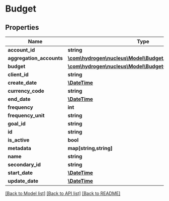 # Budget

## Properties
Name | Type | Description | Notes
------------ | ------------- | ------------- | -------------
**account_id** | **string** | accountId | [optional] 
**aggregation_accounts** | [**\com\hydrogen\nucleus\Model\BudgetAggregationAccount[]**](BudgetAggregationAccount.md) |  | [optional] 
**budget** | [**\com\hydrogen\nucleus\Model\BudgetObject[]**](BudgetObject.md) |  | [optional] 
**client_id** | **string** | clientId | 
**create_date** | [**\DateTime**](\DateTime.md) |  | [optional] 
**currency_code** | **string** | currencyCode | 
**end_date** | [**\DateTime**](\DateTime.md) | endDate | [optional] 
**frequency** | **int** | frequency | [optional] 
**frequency_unit** | **string** | frequencyUnit | 
**goal_id** | **string** | goalId | [optional] 
**id** | **string** |  | [optional] 
**is_active** | **bool** | is_active | [optional] 
**metadata** | **map[string,string]** |  | [optional] 
**name** | **string** | name | 
**secondary_id** | **string** |  | [optional] 
**start_date** | [**\DateTime**](\DateTime.md) | startDate | [optional] 
**update_date** | [**\DateTime**](\DateTime.md) |  | [optional] 

[[Back to Model list]](../README.md#documentation-for-models) [[Back to API list]](../README.md#documentation-for-api-endpoints) [[Back to README]](../README.md)


